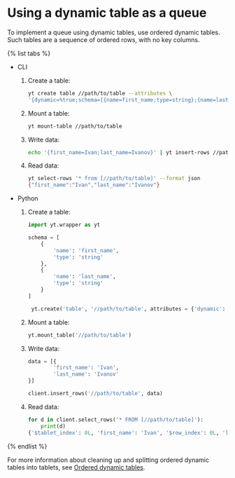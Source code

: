 # Using a dynamic table as a queue

To implement a queue using dynamic tables, use ordered dynamic tables. Such tables are a sequence of ordered rows, with no key columns.

{% list tabs %}

- CLI

   1. Create a table:
      ```bash
      yt create table //path/to/table --attributes \
      '{dynamic=%true;schema=[{name=first_name;type=string};{name=last_name;type=string}]}'
      ```

   2. Mount a table:
      ```bash
      yt mount-table //path/to/table
      ```

   3. Write data:
      ```bash
      echo '{first_name=Ivan;last_name=Ivanov}' | yt insert-rows //path/to/table --format yson
      ```

   4. Read data:
      ```bash
      yt select-rows '* from [//path/to/table]' --format json
      {"first_name":"Ivan","last_name":"Ivanov"}
      ```


- Python

   1. Create a table:
      ```python
      import yt.wrapper as yt

      schema = [
          {
              'name': 'first_name',
              'type': 'string'
          },
          {
              'name': 'last_name',
              'type': 'string'
          }
      ]

       yt.create('table', '//path/to/table', attributes = {'dynamic': True, 'schema': schema})
      ```

   2. Mount a table:
      ```python
      yt.mount_table('//path/to/table')
      ```

   3. Write data:
      ```python
      data = [{
              'first_name': 'Ivan',
              'last_name': 'Ivanov'
      }]

      client.insert_rows('//path/to/table', data)
      ```

   4. Read data:
      ```python
      for d in client.select_rows('* FROM [//path/to/table]'):
          print(d)
      {'$tablet_index': 0L, 'first_name': 'Ivan', '$row_index': 0L, 'last_name': 'Ivanov'}
      ```

{% endlist %}

For more information about cleaning up and splitting ordered dynamic tables into tablets, see [Ordered dynamic tables](../../../user-guide/dynamic-tables/ordered-dynamic-tables.md).


